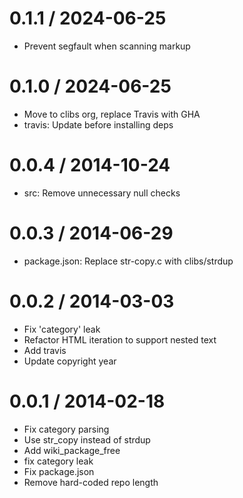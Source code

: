 
0.1.1 / 2024-06-25
==================

  * Prevent segfault when scanning markup

0.1.0 / 2024-06-25
==================

  * Move to clibs org, replace Travis with GHA
  * travis: Update before installing deps

0.0.4 / 2014-10-24
==================

  * src: Remove unnecessary null checks

0.0.3 / 2014-06-29
==================

 * package.json: Replace str-copy.c with clibs/strdup

0.0.2 / 2014-03-03
==================

 * Fix 'category' leak
 * Refactor HTML iteration to support nested text
 * Add travis
 * Update copyright year

0.0.1 / 2014-02-18 
==================

 * Fix category parsing
 * Use str_copy instead of strdup
 * Add wiki_package_free
 * fix category leak
 * Fix package.json
 * Remove hard-coded repo length

